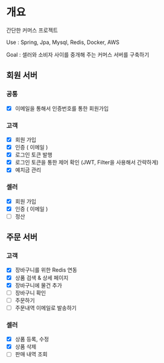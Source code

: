 # 개요
간단한 커머스 프로젝트

Use : Spring, Jpa, Mysql, Redis, Docker, AWS

Goal : 셀러와 소비자 사이를 중개해 주는 커머스 서버를 구축하기

## 회원 서버
### 공통
- [x] 이메일을 통해서 인증번호를 통한 회원가입

### 고객
- [x] 회원 가입
- [x] 인증 ( 이메일 )
- [x] 로그인 토큰 발행
- [x] 로그인 토큰을 통한 제어 확인 (JWT, Filter을 사용해서 간략하게)
- [x] 예치금 관리

### 셀러
- [x] 회원 가입
- [x] 인증 ( 이메일 )
- [ ] 정산

## 주문 서버
### 고객
- [x] 장바구니를 위한 Redis 연동
- [x] 상품 검색 & 상세 페이지
- [x] 장바구니에 물건 추가
- [ ] 장바구니 확인
- [ ] 주문하기
- [ ] 주문내역 이메일로 발송하기

### 셀러
- [x] 상품 등록, 수정
- [x] 상품 삭제
- [ ] 판매 내역 조회
